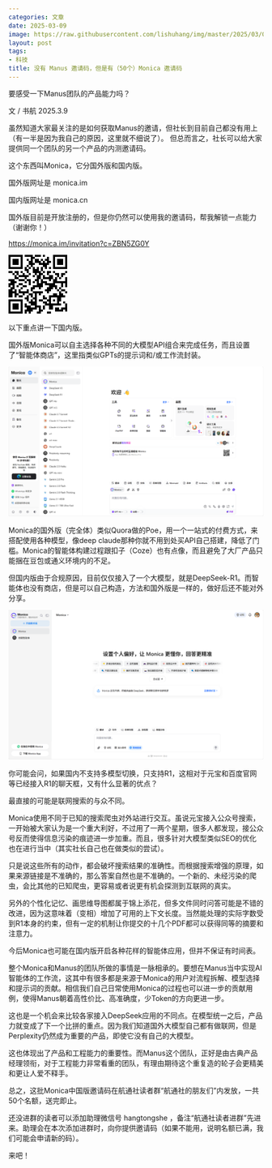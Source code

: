 ```yaml
---
categories: 文章
date: 2025-03-09
image: https://raw.githubusercontent.com/lishuhang/img/master/2025/03/09/
layout: post
tags:
- 科技
title: 没有 Manus 邀请码，但是有（50个）Monica 邀请码
---
```


要感受一下Manus团队的产品能力吗？

文 / 书航 2025.3.9

虽然知道大家最关注的是如何获取Manus的邀请，但社长到目前自己都没有用上（有一半是因为我自己的原因，这里就不细说了）。
但总而言之，社长可以给大家提供同一个团队的另一个产品的内测邀请码。

这个东西叫Monica，它分国外版和国内版。

国外版网址是 monica.im

国内版网址是 monica.cn

国外版目前是开放注册的，但是你仍然可以使用我的邀请码，帮我解锁一点能力（谢谢你！）

https://monica.im/invitation?c=ZBN5ZG0Y

![](https://raw.githubusercontent.com/lishuhang/img/master/2025/03/09/02.png)

以下重点讲一下国内版。

国外版Monica可以自主选择各种不同的大模型API组合来完成任务，而且设置了“智能体商店”，这里指类似GPTs的提示词和/或工作流封装。

![](https://raw.githubusercontent.com/lishuhang/img/master/2025/03/09/03.png)

Monica的国外版（完全体）类似Quora做的Poe，用一个一站式的付费方式，来搭配使用各种模型，像deep claude那种你就不用到处买API自己搭建，降低了门槛。Monica的智能体构建过程跟扣子（Coze）也有点像，而且避免了大厂产品只能捆在豆包或通义环境内的不足。

但国内版由于合规原因，目前仅仅接入了一个大模型，就是DeepSeek-R1。而智能体也没有商店，但是可以自己构造，方法和国外版是一样的，做好后还不能对外分享。

![](https://raw.githubusercontent.com/lishuhang/img/master/2025/03/09/04.png)

你可能会问，如果国内不支持多模型切换，只支持R1，这相对于元宝和百度官网等已经接入R1的聊天框，又有什么显著的优点？

最直接的可能是联网搜索的与众不同。

Monica使用不同于已知的搜索爬虫对外站进行交互。虽说元宝接入公众号搜索，一开始被大家认为是一个重大利好，不过用了一两个星期，很多人都发现，接公众号反而使得信息污染的痕迹进一步加重。而且，很多针对大模型类似SEO的优化也在进行当中（其实社长自己也在做类似的尝试）。

只是说这些所有的动作，都会破坏搜索结果的准确性。而根据搜索增强的原理，如果来源链接是不准确的，那么答案自然也是不准确的。一个新的、未经污染的爬虫，会比其他的已知爬虫，更容易或者说更有机会探测到互联网的真实。

另外的个性化记忆、画思维导图都属于锦上添花，但多文件同时问答可能是不错的改进，因为这意味着（变相）增加了可用的上下文长度。当然能处理的实际字数受到R1本身的约束，但有一定的机制让你提交的十几个PDF都可以获得同等的摘要和注意力。

今后Monica也可能在国内版开启各种花样的智能体应用，但并不保证有时间表。

整个Monica和Manus的团队所做的事情是一脉相承的。要想在Manus当中实现AI智能体的工作流，这其中有很多都是来源于Monica的用户对流程拆解、模型选择和提示词的贡献。相信我们自己日常使用Monica的过程也可以进一步的贡献用例，使得Manus朝着高性价比、高准确度，少Token的方向更进一步。

这也是一个机会来比较各家接入DeepSeek应用的不同点。在模型统一之后，产品力就变成了下一个比拼的重点。因为我们知道国外大模型自己都有做联网，但是Perplexity仍然成为重要的产品，即使它没有自己的大模型。

这也体现出了产品和工程能力的重要性。而Manus这个团队，正好是由古典产品经理领衔，对于工程能力非常看重的团队，有理由期待这个重复造的轮子会更精美和更让人爱不释手。

总之，这批Monica中国版邀请码在航通社读者群“航通社的朋友们”内发放，一共50个名额，送完即止。

还没进群的读者可以添加助理微信号 hangtongshe ，备注“航通社读者进群”先进来。助理会在本次添加进群时，向你提供邀请码（如果不能用，说明名额已满，我们可能会申请新的码）。

来吧！